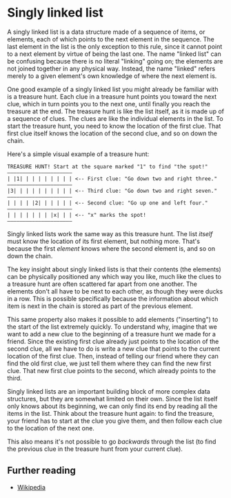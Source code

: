 # Singly linked list

A singly linked list is a data structure made of a sequence of items, or elements, each of which points to the next element in the sequence. The last element in the list is the only exception to this rule, since it cannot point to a next element by virtue of being the last one. The name "linked list" can be confusing because there is no literal "linking" going on; the elements are not joined together in any physical way. Instead, the name "linked" refers merely to a given element's own knowledge of where the next element is.

One good example of a singly linked list you might already be familiar with is a treasure hunt. Each clue in a treasure hunt points you toward the next clue, which in turn points you to the next one, until finally you reach the treasure at the end. The treasure hunt is like the list itself, as it is made up of a sequence of clues. The clues are like the individual elements in the list. To start the treasure hunt, you need to know the location of the first clue. That first clue itself knows the location of the second clue, and so on down the chain.

Here's a simple visual example of a treasure hunt:

```
TREASURE HUNT! Start at the square marked "1" to find "the spot!"
—————————————————————
| |1| | | | | | | | | <-- First clue: "Go down two and right three."
—————————————————————
|3| | | | | | | | | | <-- Third clue: "Go down two and right seven."
—————————————————————
| | | | |2| | | | | | <-- Second clue: "Go up one and left four."
—————————————————————
| | | | | | | |x| | | <-- "x" marks the spot!
—————————————————————
```

Singly linked lists work the same way as this treasure hunt. The list *itself* must know the location of its first element, but nothing more. That's because the first *element* knows where the second element is, and so on down the chain.

The key insight about singly linked lists is that their contents (the elements) can be physically positioned any which way you like, much like the clues to a treasure hunt are often scattered far apart from one another. The elements don't all have to be next to each other, as though they were ducks in a row. This is possible specifically because the information about which item is next in the chain is stored as part of the previous element.

This same property also makes it possible to add elements ("inserting") to the start of the list extremely quickly. To understand why, imagine that we want to add a new clue to the beginning of a treasure hunt we made for a friend. Since the existing first clue already just points to the location of the second clue, all we have to do is write a new clue that points to the current location of the first clue. Then, instead of telling our friend where they can find the old first clue, we just tell them where they can find the new first clue. That new first clue points to the second, which already points to the third.

Singly linked lists are an important building block of more complex data structures, but they are somewhat limited on their own. Since the list itself only knows about its beginning, we can only find its end by reading all the items in the list. Think about the treasure hunt again: to find the treasure, your friend has to start at the clue you give them, and then follow each clue to the location of the next one.

This also means it's not possible to go *backwards* through the list (to find the previous clue in the treasure hunt from your current clue).

## Further reading

* [Wikipedia](https://en.wikipedia.org/wiki/Linked_list)
